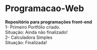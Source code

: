 # Programacao-Web
<b>Repositório para programações front-end</b>
<br>
1- Primeiro Portfólio criado.
<br>
Situação: Ainda não finalizado!
<br>
2- Calculadora Simples 
<br>
Situação: Finalizada!
